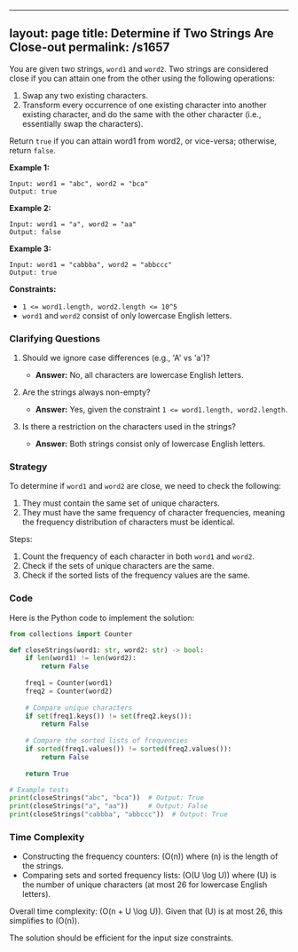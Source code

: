 
---
layout: page
title:  Determine if Two Strings Are Close-out
permalink: /s1657
---

You are given two strings, `word1` and `word2`. Two strings are considered close if you can attain one from the other using the following operations:

1. Swap any two existing characters.
2. Transform every occurrence of one existing character into another existing character, and do the same with the other character (i.e., essentially swap the characters).

Return `true` if you can attain word1 from word2, or vice-versa; otherwise, return `false`.

**Example 1:**
```plaintext
Input: word1 = "abc", word2 = "bca"
Output: true
```

**Example 2:**
```plaintext
Input: word1 = "a", word2 = "aa"
Output: false
```

**Example 3:**
```plaintext
Input: word1 = "cabbba", word2 = "abbccc"
Output: true
```

**Constraints:**
- `1 <= word1.length, word2.length <= 10^5`
- `word1` and `word2` consist of only lowercase English letters.

### Clarifying Questions

1. Should we ignore case differences (e.g., 'A' vs 'a')?
   - **Answer:** No, all characters are lowercase English letters.
   
2. Are the strings always non-empty?
   - **Answer:** Yes, given the constraint `1 <= word1.length, word2.length`.

3. Is there a restriction on the characters used in the strings?
   - **Answer:** Both strings consist only of lowercase English letters.

### Strategy

To determine if `word1` and `word2` are close, we need to check the following:
1. They must contain the same set of unique characters.
2. They must have the same frequency of character frequencies, meaning the frequency distribution of characters must be identical.

Steps:
1. Count the frequency of each character in both `word1` and `word2`.
2. Check if the sets of unique characters are the same.
3. Check if the sorted lists of the frequency values are the same.

### Code

Here is the Python code to implement the solution:

```python
from collections import Counter

def closeStrings(word1: str, word2: str) -> bool:
    if len(word1) != len(word2):
        return False
    
    freq1 = Counter(word1)
    freq2 = Counter(word2)
    
    # Compare unique characters
    if set(freq1.keys()) != set(freq2.keys()):
        return False
    
    # Compare the sorted lists of frequencies
    if sorted(freq1.values()) != sorted(freq2.values()):
        return False
    
    return True

# Example tests
print(closeStrings("abc", "bca"))  # Output: True
print(closeStrings("a", "aa"))     # Output: False
print(closeStrings("cabbba", "abbccc"))  # Output: True
```

### Time Complexity

- Constructing the frequency counters: \(O(n)\) where \(n\) is the length of the strings.
- Comparing sets and sorted frequency lists: \(O(U \log U)\) where \(U\) is the number of unique characters (at most 26 for lowercase English letters).

Overall time complexity: \(O(n + U \log U)\). Given that \(U\) is at most 26, this simplifies to \(O(n)\).

The solution should be efficient for the input size constraints.